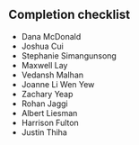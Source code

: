 ## Completion checklist

- Dana McDonald
- Joshua Cui
- Stephanie Simangunsong
- Maxwell Lay
- Vedansh Malhan
- Joanne Li Wen Yew
- Zachary Yeap
- Rohan Jaggi
- Albert Liesman
- Harrison Fulton
- Justin Thiha

